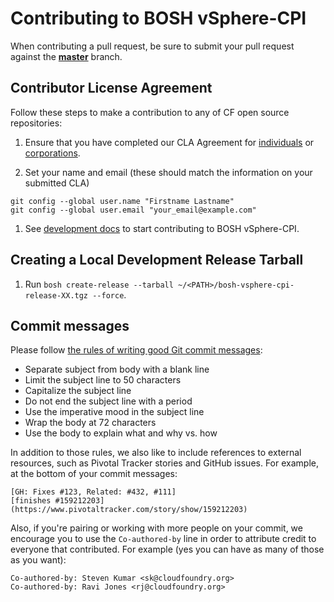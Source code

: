 # Contributing to BOSH vSphere-CPI

When contributing a pull request, be sure to submit your pull request against
the [**master**](https://github.com/cloudfoundry/bosh-vsphere-cpi-release/tree/master) branch. 

## Contributor License Agreement

Follow these steps to make a contribution to any of CF open source repositories:

1. Ensure that you have completed our CLA Agreement for
   [individuals](http://cloudfoundry.org/pdfs/CFF_Individual_CLA.pdf) or
   [corporations](http://cloudfoundry.org/pdfs/CFF_Corporate_CLA.pdf).

1. Set your name and email (these should match the information on your submitted
   CLA)

```
git config --global user.name "Firstname Lastname"
git config --global user.email "your_email@example.com"
```

1. See [development docs](README.md) to start contributing to BOSH vSphere-CPI.

## Creating a Local Development Release Tarball

1. Run `bosh create-release --tarball ~/<PATH>/bosh-vsphere-cpi-release-XX.tgz --force`.

## Commit messages

Please follow [the rules of writing good Git commit
messages](https://chris.beams.io/posts/git-commit/#seven-rules):

- Separate subject from body with a blank line
- Limit the subject line to 50 characters
- Capitalize the subject line
- Do not end the subject line with a period
- Use the imperative mood in the subject line
- Wrap the body at 72 characters
- Use the body to explain what and why vs. how

In addition to those rules, we also like to include references to external
resources, such as Pivotal Tracker stories and GitHub issues. For example, at
the bottom of your commit messages:

```
[GH: Fixes #123, Related: #432, #111]
[finishes #159212203](https://www.pivotaltracker.com/story/show/159212203)
```

Also, if you're pairing or working with more people on your commit, we encourage
you to use the `Co-authored-by` line in order to attribute credit to everyone
that contributed. For example (yes you can have as many of those as you want):

```
Co-authored-by: Steven Kumar <sk@cloudfoundry.org>
Co-authored-by: Ravi Jones <rj@cloudfoundry.org>
```
